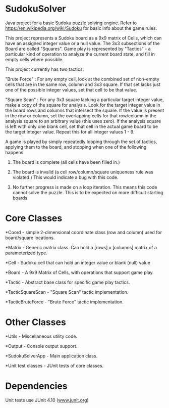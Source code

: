 # SudokuSolver
Java project for a basic Sudoku puzzle solving engine. 
Refer to https://en.wikipedia.org/wiki/Sudoku for basic info about the game rules.

This project represents a Sudoku board as a 9x9 matrix of Cells, which can have an assigned integer value or a null value. 
The 3x3 subsections of the Board are called "Squares".
Game play is represented by "Tactics" - a particular kind of operation to analyze the current board state, and fill in empty cells where possible.

This project currently has two tactics:

"Brute Force" : For any empty cell, look at the combined set of non-empty cells that are in the same row, column and 3x3 square. 
If that set lacks just one of the possible integer values, set that cell to be that value.

"Square Scan" : For any 3x3 square lacking a particular target integer value, make a copy of the square for analysis. 
Look for the target integer value in the board rows and columns that intersect the square. 
If the value is present in the row or column, set the overlapping cells for that row/column in the analysis square to an arbitrary value (this uses zero). 
If the analysis square is left with only one blank cell, set that cell in the actual game board to be the target integer value. 
Repeat this for all integer values 1 - 9.

A game is played by simply repeatedly looping through the set of tactics, applying them to the board, and stopping when one of the following happens:

1. The board is complete (all cells have been filled in.)

2. The board is invalid (a cell row/column/square uniqueness rule was violated.) This would indicate a bug with this code.

3. No further progress is made on a loop iteration. This means this code cannot solve the puzzle. This is to be expected on more difficult starting boards. 


# Core Classes

*Coord - simple 2-dimensional coordinate class (row and column) used for board/square locations.

*Matrix - Generic matrix class. Can hold a [rows] x [columns] matrix of a parameterized type.

*Cell - Sudoku cell that can hold an integer value or blank (null) value

*Board - A 9x9 Matrix of Cells, with operations that support game play.

*Tactic - Abstract base class for specific game play tactics.

*TacticSquareScan - "Square Scan" tactic implementation.

*TacticBruteForce - "Brute Force" tactic implementation.


# Other Classes

*Utils - Miscellaneous utility code.

*Output - Console output support.

*SudokuSolverApp - Main application class.

*Unit test classes - JUnit tests of core classes. 


# Dependencies

Unit tests use JUnit 4.10 (www.junit.org)

